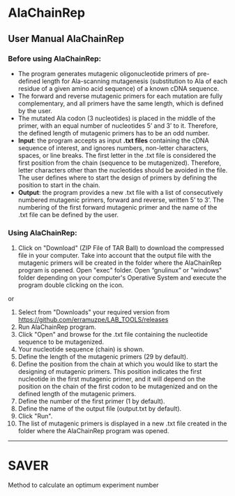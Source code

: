 # AlaChainRep

## User Manual AlaChainRep

### Before using AlaChainRep:

- The program generates mutagenic oligonucleotide primers of pre-defined length for Ala-scanning mutagenesis (substitution to Ala of each residue of a given amino acid sequence) of a known cDNA sequence.
- The forward and reverse mutagenic primers for each mutation are fully complementary, and all primers have the same length, which is defined by the user.
- The mutated Ala codon (3 nucleotides) is placed in the middle of the primer, with an equal number of nucleotides 5’ and 3’ to it. Therefore, the defined length of mutagenic primers has to be an odd number.
- **Input**: the program accepts as input **.txt files** containing the cDNA sequence of interest, and ignores numbers, non-letter characters, spaces, or line breaks. The first letter in the .txt file is considered the first position from the chain (sequence to be mutagenized). Therefore, letter characters other than the nucleotides should be avoided in the file. The user defines where to start the design of primers by defining the position to start in the chain. 
- **Output**: the program provides a new .txt file with a list of consecutively numbered mutagenic primers, forward and reverse, written 5’ to 3’. The numbering of the first forward mutagenic primer and the name of the .txt file can be defined by the user.

###  Using AlaChainRep:

1. Click on "Download" (ZIP File of TAR Ball) to download the compressed file in your computer. Take into account that the output file with the mutagenic primers will be created in the folder where the AlaChainRep program is opened. Open "exec" folder. Open “gnulinux” or "windows" folder depending on your computer's Operative System and execute the program double clicking on the icon.

or 

1. Select from "Downloads" your required version from https://github.com/erramuzpe/LAB_TOOLS/releases
2. Run AlaChainRep program.
3. Click "Open" and browse for the .txt file containing the nucleotide sequence to be mutagenized.
4. Your nucleotide sequence (chain) is shown.  
5. Define the length of the mutagenic primers (29 by default).
6. Define the position from the chain at which you would like to start the designing of mutagenic primers. This position indicates the first nucleotide in the first mutagenic primer, and it will depend on the position on the chain of the first codon to be mutagenized and on the defined length of the mutagenic primers.
7. Define the number of the first primer (1 by default).
8. Define the name of the output file (output.txt by default).
9. Click "Run". 
10. The list of mutagenic primers is displayed in a new .txt file created in the folder where the AlaChainRep program was opened.   


---

# SAVER

Method to calculate an optimum experiment number
